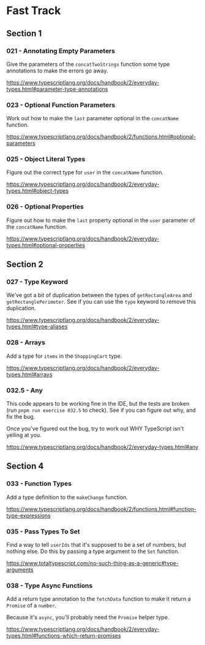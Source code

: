 # Fast Track

## Section 1

### 021 - Annotating Empty Parameters

Give the parameters of the `concatTwoStrings` function some type annotations to make the errors go away.

https://www.typescriptlang.org/docs/handbook/2/everyday-types.html#parameter-type-annotations

### 023 - Optional Function Parameters

Work out how to make the `last` parameter optional in the `concatName` function.

https://www.typescriptlang.org/docs/handbook/2/functions.html#optional-parameters

### 025 - Object Literal Types

Figure out the correct type for `user` in the `concatName` function.

https://www.typescriptlang.org/docs/handbook/2/everyday-types.html#object-types

### 026 - Optional Properties

Figure out how to make the `last` property optional in the `user` parameter of the `concatName` function.

https://www.typescriptlang.org/docs/handbook/2/everyday-types.html#optional-properties

## Section 2

### 027 - Type Keyword

We've got a bit of duplication between the types of `getRectangleArea` and `getRectanglePerimeter`. See if you can use the `type` keyword to remove this duplication.

https://www.typescriptlang.org/docs/handbook/2/everyday-types.html#type-aliases

### 028 - Arrays

Add a type for `items` in the `ShoppingCart` type.

https://www.typescriptlang.org/docs/handbook/2/everyday-types.html#arrays

### 032.5 - Any

This code appears to be working fine in the IDE, but the tests are broken (run `pnpm run exercise 032.5` to check). See if you can figure out why, and fix the bug.

Once you've figured out the bug, try to work out WHY TypeScript isn't yelling at you.

https://www.typescriptlang.org/docs/handbook/2/everyday-types.html#any

## Section 4

### 033 - Function Types

Add a type definition to the `makeChange` function.

https://www.typescriptlang.org/docs/handbook/2/functions.html#function-type-expressions

### 035 - Pass Types To Set

Find a way to tell `userIds` that it's supposed to be a set of numbers, but nothing else. Do this by passing a type argument to the `Set` function.

https://www.totaltypescript.com/no-such-thing-as-a-generic#type-arguments

### 038 - Type Async Functions

Add a return type annotation to the `fetchData` function to make it return a `Promise` of a `number`.

Because it's `async`, you'll probably need the `Promise` helper type.

https://www.typescriptlang.org/docs/handbook/2/everyday-types.html#functions-which-return-promises
